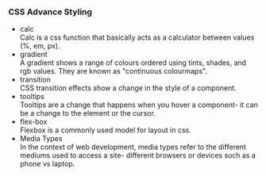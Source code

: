 ### CSS Advance Styling
* calc  
Calc is a css function that basically acts as a calculator between values (%, em, px).
* gradient  
A gradient shows a range of colours ordered using tints, shades, and rgb values. They are known as "continuous colourmaps". 
* transition   
CSS transition effects show a change in the style of a component. 
* tooltips   
Tooltips are a change that happens when you hover a component- it can be a change to the element or the cursor. 
* flex-box  
Flexbox is a commonly used model for layout in css. 
* Media Types  
In the context of web development, media types refer to the different mediums used to access a site- different browsers or devices such as a phone vs laptop. 


